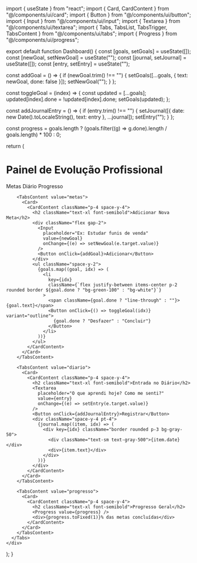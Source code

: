import { useState } from "react";
import { Card, CardContent } from "@/components/ui/card";
import { Button } from "@/components/ui/button";
import { Input } from "@/components/ui/input";
import { Textarea } from "@/components/ui/textarea";
import { Tabs, TabsList, TabsTrigger, TabsContent } from "@/components/ui/tabs";
import { Progress } from "@/components/ui/progress";

export default function Dashboard() {
  const [goals, setGoals] = useState([]);
  const [newGoal, setNewGoal] = useState("");
  const [journal, setJournal] = useState([]);
  const [entry, setEntry] = useState("");

  const addGoal = () => {
    if (newGoal.trim() !== "") {
      setGoals([...goals, { text: newGoal, done: false }]);
      setNewGoal("");
    }
  };

  const toggleGoal = (index) => {
    const updated = [...goals];
    updated[index].done = !updated[index].done;
    setGoals(updated);
  };

  const addJournalEntry = () => {
    if (entry.trim() !== "") {
      setJournal([{ date: new Date().toLocaleString(), text: entry }, ...journal]);
      setEntry("");
    }
  };

  const progress = goals.length
    ? (goals.filter((g) => g.done).length / goals.length) * 100
    : 0;

  return (
    <div className="max-w-3xl mx-auto p-6 space-y-6">
      <h1 className="text-3xl font-bold">Painel de Evolução Profissional</h1>
      <Tabs defaultValue="metas" className="space-y-4">
        <TabsList className="grid grid-cols-3 gap-2">
          <TabsTrigger value="metas">Metas</TabsTrigger>
          <TabsTrigger value="diario">Diário</TabsTrigger>
          <TabsTrigger value="progresso">Progresso</TabsTrigger>
        </TabsList>

        <TabsContent value="metas">
          <Card>
            <CardContent className="p-4 space-y-4">
              <h2 className="text-xl font-semibold">Adicionar Nova Meta</h2>
              <div className="flex gap-2">
                <Input
                  placeholder="Ex: Estudar funis de venda"
                  value={newGoal}
                  onChange={(e) => setNewGoal(e.target.value)}
                />
                <Button onClick={addGoal}>Adicionar</Button>
              </div>
              <ul className="space-y-2">
                {goals.map((goal, idx) => (
                  <li
                    key={idx}
                    className={`flex justify-between items-center p-2 rounded border ${goal.done ? "bg-green-100" : "bg-white"}`}
                  >
                    <span className={goal.done ? "line-through" : ""}>{goal.text}</span>
                    <Button onClick={() => toggleGoal(idx)} variant="outline">
                      {goal.done ? "Desfazer" : "Concluir"}
                    </Button>
                  </li>
                ))}
              </ul>
            </CardContent>
          </Card>
        </TabsContent>

        <TabsContent value="diario">
          <Card>
            <CardContent className="p-4 space-y-4">
              <h2 className="text-xl font-semibold">Entrada no Diário</h2>
              <Textarea
                placeholder="O que aprendi hoje? Como me senti?"
                value={entry}
                onChange={(e) => setEntry(e.target.value)}
              />
              <Button onClick={addJournalEntry}>Registrar</Button>
              <div className="space-y-4 pt-4">
                {journal.map((item, idx) => (
                  <div key={idx} className="border rounded p-3 bg-gray-50">
                    <div className="text-sm text-gray-500">{item.date}</div>
                    <div>{item.text}</div>
                  </div>
                ))}
              </div>
            </CardContent>
          </Card>
        </TabsContent>

        <TabsContent value="progresso">
          <Card>
            <CardContent className="p-4 space-y-4">
              <h2 className="text-xl font-semibold">Progresso Geral</h2>
              <Progress value={progress} />
              <div>{progress.toFixed(1)}% das metas concluídas</div>
            </CardContent>
          </Card>
        </TabsContent>
      </Tabs>
    </div>
  );
}
